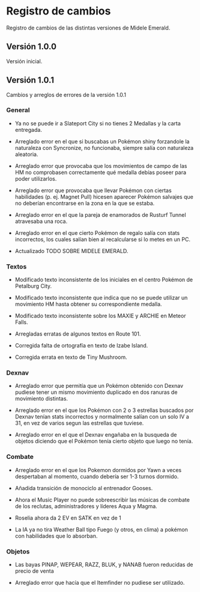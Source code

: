 # Registro de cambios

Registro de cambios de las distintas versiones de Midele Emerald.

## Versión 1.0.0

Versión inicial.

## Versión 1.0.1

Cambios y arreglos de errores de la versión 1.0.1

### General
- Ya no se puede ir a Slateport City si no tienes 2 Medallas y la carta entregada.

- Arreglado error en el que si buscabas un Pokémon shiny forzandole la naturaleza con Syncronize, no funcionaba, siempre salía con naturaleza aleatoria.

- Arreglado error que provocaba que los movimientos de campo de las HM no comprobasen correctamente qué medalla debías poseer para poder utilizarlos.

- Arreglado error que provocaba que llevar Pokémon con ciertas habilidades (p. ej. Magnet Pull) hicesen aparecer Pokémon salvajes que no deberían encontrarse en la zona en la que se estaba.

- Arreglado error en el que la pareja de enamorados de Rusturf Tunnel atravesaba una roca.

- Arreglado error en el que cierto Pokémon de regalo salía con stats incorrectos, los cuales salían bien al recalcularse si lo metes en un PC.

- Actualizado TODO SOBRE MIDELE EMERALD.

### Textos
- Modificado texto inconsistente de los iniciales en el centro Pokémon de Petalburg City.

- Modificado texto inconsistente que indica que no se puede utilizar un movimiento HM hasta obtener su correspondiente medalla.

- Modificado texto inconsistente sobre los MAXIE y ARCHIE en Meteor Falls.

- Arregladas erratas de algunos textos en Route 101.

- Corregida falta de ortografía en texto de Izabe Island.

- Corregida errata en texto de Tiny Mushroom.

### Dexnav
- Arreglado error que permitía que un Pokémon obtenido con Dexnav pudiese tener un mismo movimiento duplicado en dos ranuras de movimiento distintas.

- Arreglado error en el que los Pokémon con 2 o 3 estrellas buscados por Dexnav tenían stats incorrectos y normalmente salían con un solo IV a 31, en vez de varios segun las estrellas que tuviese.

- Arreglado error en el que el Dexnav engañaba en la busqueda de objetos diciendo que el Pokémon tenía cierto objeto que luego no tenía.

### Combate
- Arreglado error en el que los Pokemon dormidos por Yawn a veces despertaban al momento, cuando debería ser 1-3 turnos dormido.

- Añadida transición de monociclo al entrenador Gooses.

- Ahora el Music Player no puede sobreescribir las músicas de combate de los reclutas, administradores y líderes Aqua y Magma.

- Roselia ahora da 2 EV en SATK en vez de 1

- La IA ya no tira Weather Ball tipo Fuego (y otros, en clima) a pokémon con habilidades que lo absorban.

### Objetos

- Las bayas PINAP, WEPEAR, RAZZ, BLUK, y NANAB fueron reducidas de precio de venta

- Arreglado error que hacía que el Itemfinder no pudiese ser utilizado.

